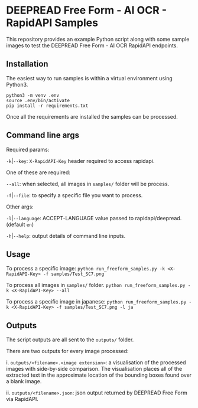 DEEPREAD Free Form - AI OCR - RapidAPI Samples
=============

This repository provides an example Python script along with some sample images to test the DEEPREAD Free Form - AI OCR
RapidAPI endpoints.

Installation
----------
The easiest way to run samples is within a virtual environment using Python3.

```
python3 -m venv .env
source .env/bin/activate
pip install -r requirements.txt
``` 

Once all the requirements are installed the samples can be processed.

Command line args
-----------
Required params:

`-k`|`--key`: `X-RapidAPI-Key` header required to access rapidapi.

One of these are required:

`--all`: when selected, all images in `samples/` folder will be process.

`-f`|`--file`: to specify a specific file you want to process.

Other args:

`-l`|`--language`: ACCEPT-LANGUAGE value passed to rapidapi/deepread. (default `en`)

`-h`|`--help`: output details of command line inputs.

Usage
----------
To process a specific image:
`python run_freeform_samples.py -k <X-RapidAPI-Key> -f samples/Test_SC7.png`

To process all images in `samples/` folder.
`python run_freeform_samples.py -k <X-RapidAPI-Key> --all`

To process a specific image in japanese:
`python run_freeform_samples.py -k <X-RapidAPI-Key> -f samples/Test_SC7.png -l ja`

Outputs
----------
The script outputs are all sent to the `outputs/` folder.

There are two outputs for every image processed:

i. `outputs/<filename>.<image extension>`: a visualisation of the processed images with side-by-side comparison. The visualisation
places all of the extracted text in the approximate location of the bounding boxes found over a blank image.

ii. `outputs/<filename>.json`: json output returned by DEEPREAD Free Form via RapidAPI.
